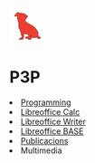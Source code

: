 <html lang="en">
<head>
    <meta charset="UTF-8">
    <meta name="viewport" content="width=device-width, initial-scale=1.0">
    <title>Document</title>
    <link rel="stylesheet" href="estils.css" type="text/css">
    <img src="logo_txiki_180_vermell.png" width="64" height="64">
</head>
<body>
    <h1> P3P </h1>
<article>
    <li> 
        <a href="https://sites.google.com/xtec.cat/programacio/">Programming</a> 
    </li>
    <li> 
        <a href="https://sites.google.com/xtec.cat/libreofficecalc/">Libreoffice Calc </a>
    </li>
    <li> 
        <a href="https://sites.google.com/xtec.cat/libreofficewriter">Libreoffice Writer </a>
    </li>
    <li> 
        <a href="https://sites.google.com/xtec.cat/libreofficebase/">Libreoffice BASE </a> 
    </li>
    <li>
        <a href="https://sites.google.com/xtec.cat/publicacions/">Publicacions </a>
    </li>
    <li> Multimedia </li>
</article>
</body>
</html>
